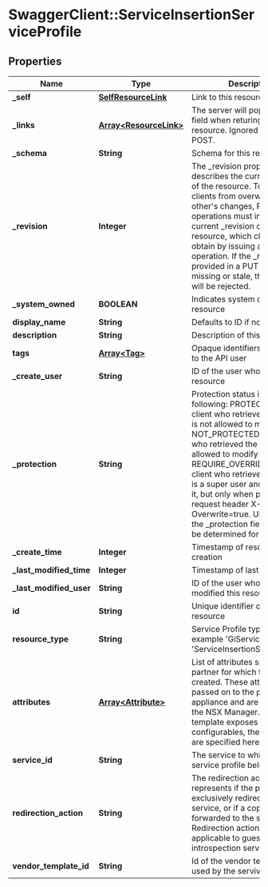 # SwaggerClient::ServiceInsertionServiceProfile

## Properties
Name | Type | Description | Notes
------------ | ------------- | ------------- | -------------
**_self** | [**SelfResourceLink**](SelfResourceLink.md) | Link to this resource | [optional] 
**_links** | [**Array&lt;ResourceLink&gt;**](ResourceLink.md) | The server will populate this field when returing the resource. Ignored on PUT and POST. | [optional] 
**_schema** | **String** | Schema for this resource | [optional] 
**_revision** | **Integer** | The _revision property describes the current revision of the resource. To prevent clients from overwriting each other&#39;s changes, PUT operations must include the current _revision of the resource, which clients should obtain by issuing a GET operation. If the _revision provided in a PUT request is missing or stale, the operation will be rejected. | [optional] 
**_system_owned** | **BOOLEAN** | Indicates system owned resource | [optional] 
**display_name** | **String** | Defaults to ID if not set | [optional] 
**description** | **String** | Description of this resource | [optional] 
**tags** | [**Array&lt;Tag&gt;**](Tag.md) | Opaque identifiers meaningful to the API user | [optional] 
**_create_user** | **String** | ID of the user who created this resource | [optional] 
**_protection** | **String** | Protection status is one of the following: PROTECTED - the client who retrieved the entity is not allowed             to modify it. NOT_PROTECTED - the client who retrieved the entity is allowed                 to modify it REQUIRE_OVERRIDE - the client who retrieved the entity is a super                    user and can modify it, but only when providing                    the request header X-Allow-Overwrite&#x3D;true. UNKNOWN - the _protection field could not be determined for this           entity.  | [optional] 
**_create_time** | **Integer** | Timestamp of resource creation | [optional] 
**_last_modified_time** | **Integer** | Timestamp of last modification | [optional] 
**_last_modified_user** | **String** | ID of the user who last modified this resource | [optional] 
**id** | **String** | Unique identifier of this resource | [optional] 
**resource_type** | **String** | Service Profile type, for example &#39;GiServiceProfile&#39;, &#39;ServiceInsertionServiceProfile&#39; | 
**attributes** | [**Array&lt;Attribute&gt;**](Attribute.md) | List of attributes specific to a partner for which the service is created. These attributes are passed on to the partner appliance and are opaque to the NSX Manager. If a vendor template exposes configurables, then the values are specified here. | [optional] 
**service_id** | **String** | The service to which the service profile belongs. | [optional] 
**redirection_action** | **String** | The redirection action represents if the packet is exclusively redirected to the service, or if a copy is forwarded to the service. Redirection action is not applicable to guest introspection service. | [optional] [default to &#39;PUNT&#39;]
**vendor_template_id** | **String** | Id of the vendor template to be used by the servive profile. | 


